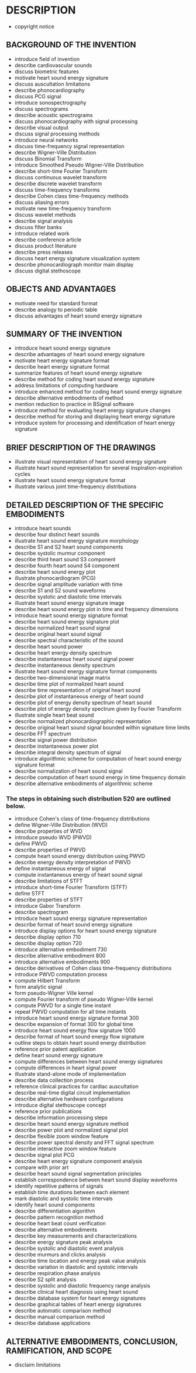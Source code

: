 # DESCRIPTION

- copyright notice

## BACKGROUND OF THE INVENTION

- introduce field of invention
- describe cardiovascular sounds
- discuss biometric features
- motivate heart sound energy signature
- discuss auscultation limitations
- describe phonocardiography
- discuss PCG signal
- introduce sonospectrography
- discuss spectrograms
- describe acoustic spectrograms
- discuss phonocardiography with signal processing
- describe visual output
- discuss signal processing methods
- introduce neural networks
- discuss time-frequency signal representation
- describe Wigner-Ville Distribution
- discuss Binomial Transform
- introduce Smoothed Pseudo Wigner-Ville Distribution
- describe short-time Fourier Transform
- discuss continuous wavelet transform
- describe discrete wavelet transform
- discuss time-frequency transforms
- describe Cohen class time-frequency methods
- discuss aliasing errors
- motivate new time-frequency transform
- discuss wavelet methods
- describe signal analysis
- discuss filter banks
- introduce related work
- describe conference article
- discuss product literature
- describe press releases
- discuss heart energy signature visualization system
- describe phonocardiograph monitor main display
- discuss digital stethoscope

## OBJECTS AND ADVANTAGES

- motivate need for standard format
- describe analogy to periodic table
- discuss advantages of heart sound energy signature

## SUMMARY OF THE INVENTION

- introduce heart sound energy signature
- describe advantages of heart sound energy signature
- motivate heart energy signature format
- describe heart energy signature format
- summarize features of heart sound energy signature
- describe method for coding heart sound energy signature
- address limitations of computing hardware
- introduce enhanced method for coding heart sound energy signature
- describe alternative embodiments of method
- mention reduction to practice in BSignal software
- introduce method for evaluating heart energy signature changes
- describe method for storing and displaying heart energy signature
- introduce system for processing and identification of heart energy signature

## BRIEF DESCRIPTION OF THE DRAWINGS

- illustrate visual representation of heart sound energy signature
- illustrate heart sound representation for several inspiration-expiration cycles
- illustrate heart sound energy signature format
- illustrate various joint time-frequency distributions

## DETAILED DESCRIPTION OF THE SPECIFIC EMBODIMENTS

- introduce heart sounds
- describe four distinct heart sounds
- illustrate heart sound energy signature morphology
- describe S1 and S2 heart sound components
- describe systolic murmur component
- describe third heart sound S3 component
- describe fourth heart sound S4 component
- describe heart sound energy plot
- illustrate phonocardiogram (PCG)
- describe signal amplitude variation with time
- describe S1 and S2 sound waveforms
- describe systolic and diastolic time intervals
- illustrate heart sound energy signature image
- describe heart sound energy plot in time and frequency dimensions
- introduce heart sound energy signature format
- describe heart sound energy signature plot
- describe normalized heart sound signal
- describe original heart sound signal
- describe spectral characteristic of the sound
- describe heart sound power
- describe heart energy density spectrum
- describe instantaneous heart sound signal power
- describe instantaneous density spectrum
- illustrate heart sound energy signature format components
- describe two-dimensional image matrix
- describe time plot of normalized heart sound
- describe time representation of original heart sound
- describe plot of instantaneous energy of heart sound
- describe plot of energy density spectrum of heart sound
- describe plot of energy density spectrum given by Fourier Transform
- illustrate single heart beat sound
- describe normalized phonocardiographic representation
- describe original heart sound signal bounded within signature time limits
- describe FFT spectrum
- describe signal power distribution
- describe instantaneous power plot
- describe integral density spectrum of signal
- introduce algorithmic scheme for computation of heart sound energy signature format
- describe normalization of heart sound signal
- describe computation of heart sound energy in time frequency domain
- describe alternative embodiments of algorithmic scheme

### The steps in obtaining such distribution 520 are outlined below.

- introduce Cohen's class of time-frequency distributions
- define Wigner-Ville Distribution (WVD)
- describe properties of WVD
- introduce pseudo WVD (PWVD)
- define PWVD
- describe properties of PWVD
- compute heart sound energy distribution using PWVD
- describe energy density interpretation of PWVD
- define instantaneous energy of signal
- compute instantaneous energy of heart sound signal
- describe limitations of STFT
- introduce short-time Fourier Transform (STFT)
- define STFT
- describe properties of STFT
- introduce Gabor Transform
- describe spectrogram
- introduce heart sound energy signature representation
- describe format of heart sound energy signature
- introduce display options for heart sound energy signature
- describe display option 710
- describe display option 720
- introduce alternative embodiment 730
- describe alternative embodiment 800
- introduce alternative embodiments 900
- describe derivatives of Cohen class time-frequency distributions
- introduce PWVD computation process
- compute Hilbert Transform
- form analytic signal
- form pseudo-Wigner Ville kernel
- compute Fourier transform of pseudo Wigner-Ville kernel
- compute PWVD for a single time instant
- repeat PWVD computation for all time instants
- introduce heart sound energy signature format 300
- describe expansion of format 300 for global time
- introduce heart sound energy flow signature 1000
- describe format of heart sound energy flow signature
- outline steps to obtain heart sound energy distribution
- reference prior patent application
- define heart sound energy signature
- compute differences between heart sound energy signatures
- compute differences in heart signal power
- illustrate stand-alone mode of implementation
- describe data collection process
- reference clinical practices for cardiac auscultation
- describe real-time digital circuit implementation
- describe alternative hardware configurations
- introduce digital stethoscope concept
- reference prior publications
- describe information processing steps
- describe heart sound energy signature method
- describe power plot and normalized signal plot
- describe flexible zoom window feature
- describe power spectral density and FFT signal spectrum
- describe interactive zoom window feature
- describe signal plot PCG
- describe heart energy signature component analysis
- compare with prior art
- describe heart sound signal segmentation principles
- establish correspondence between heart sound display waveforms
- identify repetitive patterns of signals
- establish time durations between each element
- mark diastolic and systolic time intervals
- identify heart sound components
- describe differentiation algorithm
- describe pattern recognition method
- describe heart beat count verification
- describe alternative embodiments
- describe key measurements and characterizations
- describe energy signature peak analysis
- describe systolic and diastolic event analysis
- describe murmurs and clicks analysis
- describe time location and energy peak value analysis
- describe variation in diastolic and systolic intervals
- describe respiration phase analysis
- describe S2 split analysis
- describe systolic and diastolic frequency range analysis
- describe clinical heart diagnosis using heart sound
- describe database system for heart energy signatures
- describe graphical tables of heart energy signatures
- describe automatic comparison method
- describe manual comparison method
- describe database applications

## ALTERNATIVE EMBODIMENTS, CONCLUSION, RAMIFICATION, AND SCOPE

- disclaim limitations

